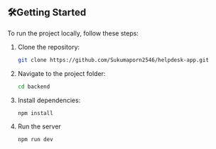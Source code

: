 
## 🛠Getting Started
To run the project locally, follow these steps:


1. Clone the repository:
   
   ```bash
   git clone https://github.com/Sukumaporn2546/helpdesk-app.git
   
2. Navigate to the project folder:

   ```bash
   cd backend
3. Install dependencies:

   ```bash
   npm install

4. Run the server
   
   ```bash
   npm run dev
